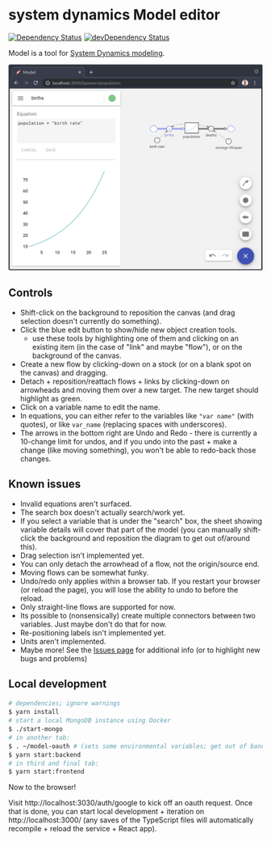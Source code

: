 # system dynamics Model editor

[![Dependency Status](https://david-dm.org/bpowers/model-app/status.svg)](https://david-dm.org/bpowers/model-app)
[![devDependency Status](https://david-dm.org/bpowers/model-app/dev-status.svg)](https://david-dm.org/bpowers/model-app?type=dev)

Model is a tool for [System Dynamics modeling](https://www.systemdynamics.org/what-is-sd#overview).

![simple example model](doc/population-model.png)

## Controls

* Shift-click on the background to reposition the canvas (and drag selection doesn't currently do something).
* Click the blue edit button to show/hide new object creation tools.
  * use these tools by highlighting one of them and clicking on an existing item (in the case of "link" and maybe "flow"), or on the background of the canvas.
* Create a new flow by clicking-down on a stock (or on a blank spot on the canvas) and dragging.
* Detach + reposition/reattach flows + links by clicking-down on arrowheads and moving them over a new target.  The new target should highlight as green.
* Click on a variable name to edit the name.
* In equations, you can either refer to the variables like `"var name"` (with quotes), or like `var_name` (replacing spaces with underscores).
* The arrows in the bottom right are Undo and Redo - there is currently a 10-change limit for undos, and if you undo into the past + make a change (like moving something), you won't be able to redo-back those changes.

## Known issues

* Invalid equations aren't surfaced.
* The search box doesn't actually search/work yet.
* If you select a variable that is under the "search" box, the sheet showing variable details will cover that part of the model (you can manually shift-click the background and reposition the diagram to get out of/around this).
* Drag selection isn't implemented yet.
* You can only detach the arrowhead of a flow, not the origin/source end.
* Moving flows can be somewhat funky.
* Undo/redo only applies within a browser tab.  If you restart your browser (or reload the page), you will lose the ability to undo to before the reload.
* Only straight-line flows are supported for now.
* Its possible to (nonsensically) create multiple connectors between two variables.  Just maybe don't do that for now.
* Re-positioning labels isn't implemented yet.
* Units aren't implemented.
* Maybe more!  See the [Issues page](https://github.com/bpowers/model-app/issues) for additional info (or to highlight new bugs and problems)

## Local development

```bash
# dependencies; ignore warnings
$ yarn install
# start a local MongoDB instance using Docker
$ ./start-mongo
# in another tab:
$ . ~/model-oauth # (sets some environmental variables; get out of band)
$ yarn start:backend
# in third and final tab:
$ yarn start:frontend

```

Now to the browser!

Visit http://localhost:3030/auth/google to kick off an oauth request.  Once that is done, you can start local development + iteration on http://localhost:3000/ (any saves of the TypeScript files will automatically recompile + reload the service + React app).
